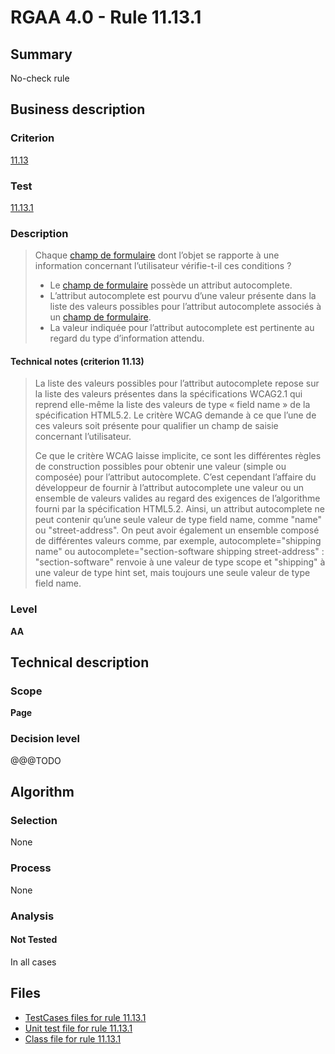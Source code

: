 # RGAA 4.0 - Rule 11.13.1

## Summary

No-check rule

## Business description

### Criterion

[11.13](https://www.numerique.gouv.fr/publications/rgaa-accessibilite/methode/criteres/#crit-11-13)

### Test

[11.13.1](https://www.numerique.gouv.fr/publications/rgaa-accessibilite/methode/criteres/#test-11-13-1)

### Description

> Chaque [champ de formulaire](https://www.numerique.gouv.fr/publications/rgaa-accessibilite/methode/glossaire/#champ-de-saisie-de-formulaire) dont l’objet se rapporte à une information concernant l’utilisateur vérifie-t-il ces conditions ?
> 
> * Le [champ de formulaire](https://www.numerique.gouv.fr/publications/rgaa-accessibilite/methode/glossaire/#champ-de-saisie-de-formulaire) possède un attribut autocomplete.
> * L’attribut autocomplete est pourvu d’une valeur présente dans la liste des valeurs possibles pour l’attribut autocomplete associés à un [champ de formulaire](https://www.numerique.gouv.fr/publications/rgaa-accessibilite/methode/glossaire/#champ-de-saisie-de-formulaire).
> * La valeur indiquée pour l’attribut autocomplete est pertinente au regard du type d’information attendu.

#### Technical notes (criterion 11.13)

> La liste des valeurs possibles pour l’attribut autocomplete repose sur la liste des valeurs présentes dans la spécifications WCAG2.1 qui reprend elle-même la liste des valeurs de type « field name » de la spécification HTML5.2. Le critère WCAG demande à ce que l’une de ces valeurs soit présente pour qualifier un champ de saisie concernant l’utilisateur.
> 
> Ce que le critère WCAG laisse implicite, ce sont les différentes règles de construction possibles pour obtenir une valeur (simple ou composée) pour l’attribut autocomplete. C’est cependant l’affaire du développeur de fournir à l’attribut autocomplete une valeur ou un ensemble de valeurs valides au regard des exigences de l’algorithme fourni par la spécification HTML5.2. Ainsi, un attribut autocomplete ne peut contenir qu’une seule valeur de type field name, comme "name" ou "street-address". On peut avoir également un ensemble composé de différentes valeurs comme, par exemple, autocomplete="shipping name" ou autocomplete="section-software shipping street-address" : "section-software" renvoie à une valeur de type scope et "shipping" à une valeur de type hint set, mais toujours une seule valeur de type field name.

### Level

**AA**


## Technical description

### Scope

**Page**

### Decision level

@@@TODO


## Algorithm

### Selection

None

### Process

None

### Analysis

#### Not Tested

In all cases


## Files

- [TestCases files for rule 11.13.1](https://gitlab.com/asqatasun/Asqatasun/-/tree/v5/rules/rules-rgaa4.0/src/test/resources/testcases/rgaa40/Rgaa40Rule111301/)
- [Unit test file for rule 11.13.1](https://gitlab.com/asqatasun/Asqatasun/-/blob/v5/rules/rules-rgaa4.0/src/test/java/org/asqatasun/rules/rgaa40/Rgaa40Rule111301Test.java)
- [Class file for rule 11.13.1](https://gitlab.com/asqatasun/Asqatasun/-/blob/v5/rules/rules-rgaa4.0/src/main/java/org/asqatasun/rules/rgaa40/Rgaa40Rule111301.java)


